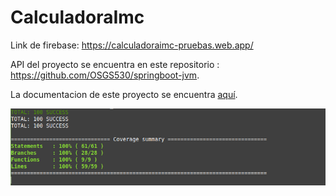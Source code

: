 # CalculadoraImc
Link de firebase: https://calculadoraimc-pruebas.web.app/

API del proyecto se encuentra en este repositorio : https://github.com/OSGS530/springboot-jvm.

La documentacion de este proyecto se encuentra [aquí](https://github.com/OSGS530/IMCDocumentacion).

![code coverage](/code-coverage.png)

